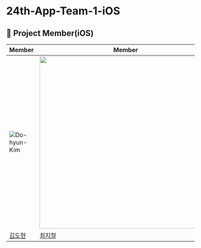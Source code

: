 # 24th-App-Team-1-iOS


## 🤩 Project Member(iOS)
| Member                                                               | Member                                                               | 
| -------------------------------------------------------------------- | -------------------------------------------------------------------- |
| ![Do-hyun-Kim](https://avatars.githubusercontent.com/u/23008224?v=4) | <img src="https://avatars.githubusercontent.com/u/114370871?v=4" width="460" height="460"> | 
| [김도현](https://github.com/Do-hyun-Kim)                      | [최지철](https://github.com/jife-archive)  |                                                  
